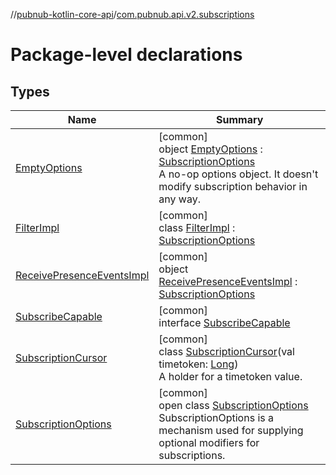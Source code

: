 //[pubnub-kotlin-core-api](../../index.md)/[com.pubnub.api.v2.subscriptions](index.md)

# Package-level declarations

## Types

| Name | Summary |
|---|---|
| [EmptyOptions](-empty-options/index.md) | [common]<br>object [EmptyOptions](-empty-options/index.md) : [SubscriptionOptions](-subscription-options/index.md)<br>A no-op options object. It doesn't modify subscription behavior in any way. |
| [FilterImpl](-filter-impl/index.md) | [common]<br>class [FilterImpl](-filter-impl/index.md) : [SubscriptionOptions](-subscription-options/index.md) |
| [ReceivePresenceEventsImpl](-receive-presence-events-impl/index.md) | [common]<br>object [ReceivePresenceEventsImpl](-receive-presence-events-impl/index.md) : [SubscriptionOptions](-subscription-options/index.md) |
| [SubscribeCapable](-subscribe-capable/index.md) | [common]<br>interface [SubscribeCapable](-subscribe-capable/index.md) |
| [SubscriptionCursor](-subscription-cursor/index.md) | [common]<br>class [SubscriptionCursor](-subscription-cursor/index.md)(val timetoken: [Long](https://kotlinlang.org/api/latest/jvm/stdlib/kotlin/-long/index.html))<br>A holder for a timetoken value. |
| [SubscriptionOptions](-subscription-options/index.md) | [common]<br>open class [SubscriptionOptions](-subscription-options/index.md)<br>SubscriptionOptions is a mechanism used for supplying optional modifiers for subscriptions. |
